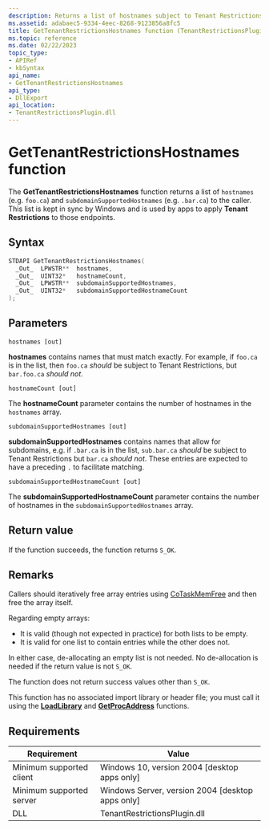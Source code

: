 ```yaml
---
description: Returns a list of hostnames subject to Tenant Restrictions.
ms.assetid: adabaec5-9334-4eec-8268-9123856a8fc5
title: GetTenantRestrictionsHostnames function (TenantRestrictionsPlugin.dll)
ms.topic: reference
ms.date: 02/22/2023
topic_type: 
- APIRef
- kbSyntax
api_name: 
- GetTenantRestrictionsHostnames
api_type: 
- DllExport
api_location: 
- TenantRestrictionsPlugin.dll
---
```


# GetTenantRestrictionsHostnames function

The **GetTenantRestrictionsHostnames** function returns a list of `hostnames` (e.g. `foo.ca`) and `subdomainSupportedHostnames` (e.g. `.bar.ca`) to the caller. This list is kept in sync by Windows and is used by apps to apply **Tenant Restrictions** to those endpoints.

## Syntax

```C++
STDAPI GetTenantRestrictionsHostnames(
  _Out_  LPWSTR**  hostnames,
  _Out_  UINT32*   hostnameCount,
  _Out_  LPWSTR**  subdomainSupportedHostnames,
  _Out_  UINT32*   subdomainSupportedHostnameCount
);
```

## Parameters

`hostnames [out]`

**hostnames** contains names that must match exactly. For example, if `foo.ca` is in the list, then `foo.ca` _should_ be subject to Tenant Restrictions, but `bar.foo.ca` _should not_.

`hostnameCount [out]`

The **hostnameCount** parameter contains the number of hostnames in the `hostnames` array.

`subdomainSupportedHostnames [out]`

**subdomainSupportedHostnames** contains names that allow for subdomains, e.g. if `.bar.ca` is in the list, `sub.bar.ca` _should_ be subject to Tenant Restrictions but `bar.ca` _should not_. These entries are expected to have a preceding `.` to facilitate matching.

`subdomainSupportedHostnameCount [out]`

The **subdomainSupportedHostnameCount** parameter contains the number of hostnames in the `subdomainSupportedHostnames` array.

## Return value

If the function succeeds, the function returns `S_OK`.

## Remarks

Callers should iteratively free array entries using [CoTaskMemFree](/windows/win32/api/combaseapi/nf-combaseapi-cotaskmemfree) and then free the array itself.

Regarding empty arrays:

- It is valid (though not expected in practice) for both lists to be empty.
- It is valid for one list to contain entries while the other does not.

In either case, de-allocating an empty list is not needed. No de-allocation is needed if the return value is not `S_OK`.

The function does not return success values other than `S_OK`.

This function has no associated import library or header file; you must call it using the [**LoadLibrary**](/windows/win32/api/libloaderapi/nf-libloaderapi-loadlibrarya) and [**GetProcAddress**](/windows/win32/api/libloaderapi/nf-libloaderapi-getprocaddress) functions.

## Requirements

| Requirement | Value |
|--------|--------|
| Minimum supported client | Windows 10, version 2004 \[desktop apps only\] |
| Minimum supported server | Windows Server, version 2004 \[desktop apps only\] |
| DLL | TenantRestrictionsPlugin.dll |
